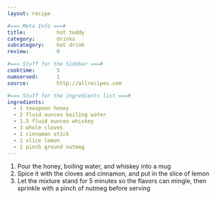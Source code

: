 ```yaml
---
layout: recipe

#=== Meta Info ===#
title: 			hot toddy
category:		drinks
subcategory:	hot drink
review:			0

#=== Stuff for the Sidebar ===#
cooktime:		5
numserved:		1
source:			http://allrecipes.com

#=== Stuff for the ingredients list ===#
ingredients:
  - 1 teaspoon honey
  - 2 fluid ounces boiling water
  - 1.5 fluid ounces whiskey
  - 3 whole cloves
  - 1 cinnamon stick
  - 1 slice lemon
  - 1 pinch ground nutmeg
---
```


1. Pour the honey, boiling water, and whiskey into a mug
2. Spice it with the cloves and cinnamon, and put in the slice of lemon
3. Let the mixture stand for 5 minutes so the flavors can mingle, then sprinkle with a pinch of nutmeg before serving
